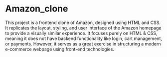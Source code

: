 # Amazon_clone
This project is a frontend clone of Amazon, designed using HTML and CSS. It replicates the layout, styling, and user interface of the Amazon homepage to provide a visually similar experience. It focuses purely on HTML & CSS, meaning it does not have backend functionality like login, cart management, or payments. However, it serves as a great exercise in structuring a modern e-commerce webpage using front-end technologies.
